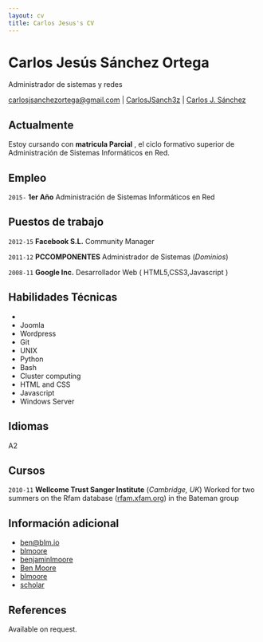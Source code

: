 ```yaml
---
layout: cv
title: Carlos Jesus's CV
---
```


# Carlos Jesús Sánchez Ortega
Administrador de sistemas y redes

<div id="webaddress">
<a href="mailto:carlosjsanchezortega@gmail.com">carlosjsanchezortega@gmail.com</a>
|
<i class="fa fa-github"></i> <a href="http://github.com/carlosjsanch3z">CarlosJSanch3z</a>
|
<i class="fa fa-twitter"></i> <a href="#">Carlos J. Sánchez</a>
</div>


## Actualmente

Estoy cursando con __matricula Parcial__ , el ciclo formativo superior de Administración de Sistemas Informáticos en Red.
## Empleo

`2015-` 
__1er Año__ Administración de Sistemas Informáticos en Red

## Puestos de trabajo

`2012-15`
__Facebook S.L.__ Community Manager

`2011-12`
__PCCOMPONENTES__ Administrador de Sistemas (_Dominios_)

`2008-11`
__Google Inc.__ Desarrollador Web ( HTML5,CSS3,Javascript )

## Habilidades Técnicas

* 
* Joomla
* Wordpress
* Git
* UNIX
* Python
* Bash
* Cluster computing
* HTML and CSS
* Javascript
* Windows Server


## Idiomas

A2

## Cursos

`2010-11`
__Wellcome Trust Sanger Institute__ (_Cambridge, UK_)
Worked for two summers on the Rfam database ([rfam.xfam.org](http://rfam.xfam.org)) in the Bateman group


## Información adicional

* <i class="fa fa-envelope"></i> <a href="mailto:ben@blm.io">ben@blm.io</a><br />
* <i class="fa fa-github"></i> <a href="http://github.com/blmoore">blmoore</a><br />
*  <i class="fa fa-twitter"></i> <a href="http://twitter.com/benjaminlmoore">benjaminlmoore</a><br />
*  <i class="fa fa-wikipedia"></i> <a href="https://en.wikipedia.org/wiki/User:Ben_Moore">Ben Moore</a><br />
*  <i class="fa fa-stack-overflow"></i> <a href="http://stackoverflow.com/users/1274516/blmoore">blmoore</a>
* <i class="fa fa-google"></i> <a href="http://scholar.google.com/citations?user=YMxsGpsAAAAJ">scholar</a>

## References

Available on request.

<!-- ### Footer

Last updated: May 2013 -->
